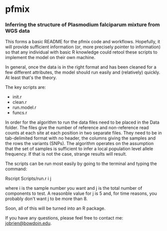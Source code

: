 # pfmix
### Inferring the structure of Plasmodium falciparum mixture from WGS data

This forms a basic README for the pfmix code and workflows. Hopefully, it will provide sufficient information 
(or, more precisely pointer to information) so that any individual with basic R knowledge could retool these scripts
to implement the model on their own machine.

In general, once the data is in the right format and has been cleaned for a few different attributes, the model
should run easily and (relatively) quickly. At least that's the theory. 

The key scripts are:
  * init.r
  * clean.r
  * run.model.r
  * funcs.r 

In order for the algorithm to run the data files need to be placed in the Data folder. The files give the number of reference and non-reference read counts at each site at each position in two separate files. They need to be in tab-delimited format with no header, the columns giving the samples and the rows the variants (SNPs). The algorithm operates on the assumption that the set of samples is sufficient to infer a local population level allele frequency. If that is not the case, strange results will result. 

The scripts can be run most easily by going to the terminal and typing the command:

Rscript Scripts/run.r i j 

where i is the sample number you want and j is the total number of components to test. A reasonble value for j is 5 and, for time reasons, you probably don't want j to be more than 8. 

Soon, all of this will be turned into an R package.

If you have any questions, please feel free to contact me: jobrien@bowdoin.edu.
  
  
  
